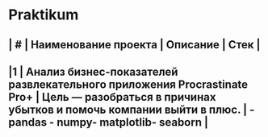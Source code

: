 # Praktikum

| # | Наименование проекта | Описание | Стек |
------------------------------------
|1 | Анализ бизнес-показателей развлекательного приложения Procrastinate Pro+ | Цель — разобраться в причинах убытков и помочь компании выйти в плюс. | - pandas - numpy- matplotlib- seaborn |
----------
